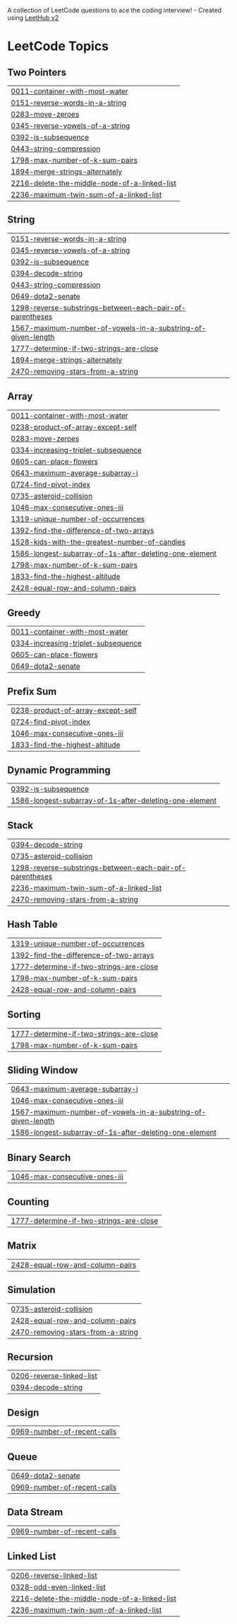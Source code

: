 A collection of LeetCode questions to ace the coding interview! - Created using [LeetHub v2](https://github.com/arunbhardwaj/LeetHub-2.0)
<!---LeetCode Topics Start-->
# LeetCode Topics
## Two Pointers
|  |
| ------- |
| [0011-container-with-most-water](https://github.com/PhanHoangf/leet-code/tree/master/0011-container-with-most-water) |
| [0151-reverse-words-in-a-string](https://github.com/PhanHoangf/leet-code/tree/master/0151-reverse-words-in-a-string) |
| [0283-move-zeroes](https://github.com/PhanHoangf/leet-code/tree/master/0283-move-zeroes) |
| [0345-reverse-vowels-of-a-string](https://github.com/PhanHoangf/leet-code/tree/master/0345-reverse-vowels-of-a-string) |
| [0392-is-subsequence](https://github.com/PhanHoangf/leet-code/tree/master/0392-is-subsequence) |
| [0443-string-compression](https://github.com/PhanHoangf/leet-code/tree/master/0443-string-compression) |
| [1798-max-number-of-k-sum-pairs](https://github.com/PhanHoangf/leet-code/tree/master/1798-max-number-of-k-sum-pairs) |
| [1894-merge-strings-alternately](https://github.com/PhanHoangf/leet-code/tree/master/1894-merge-strings-alternately) |
| [2216-delete-the-middle-node-of-a-linked-list](https://github.com/PhanHoangf/leet-code/tree/master/2216-delete-the-middle-node-of-a-linked-list) |
| [2236-maximum-twin-sum-of-a-linked-list](https://github.com/PhanHoangf/leet-code/tree/master/2236-maximum-twin-sum-of-a-linked-list) |
## String
|  |
| ------- |
| [0151-reverse-words-in-a-string](https://github.com/PhanHoangf/leet-code/tree/master/0151-reverse-words-in-a-string) |
| [0345-reverse-vowels-of-a-string](https://github.com/PhanHoangf/leet-code/tree/master/0345-reverse-vowels-of-a-string) |
| [0392-is-subsequence](https://github.com/PhanHoangf/leet-code/tree/master/0392-is-subsequence) |
| [0394-decode-string](https://github.com/PhanHoangf/leet-code/tree/master/0394-decode-string) |
| [0443-string-compression](https://github.com/PhanHoangf/leet-code/tree/master/0443-string-compression) |
| [0649-dota2-senate](https://github.com/PhanHoangf/leet-code/tree/master/0649-dota2-senate) |
| [1298-reverse-substrings-between-each-pair-of-parentheses](https://github.com/PhanHoangf/leet-code/tree/master/1298-reverse-substrings-between-each-pair-of-parentheses) |
| [1567-maximum-number-of-vowels-in-a-substring-of-given-length](https://github.com/PhanHoangf/leet-code/tree/master/1567-maximum-number-of-vowels-in-a-substring-of-given-length) |
| [1777-determine-if-two-strings-are-close](https://github.com/PhanHoangf/leet-code/tree/master/1777-determine-if-two-strings-are-close) |
| [1894-merge-strings-alternately](https://github.com/PhanHoangf/leet-code/tree/master/1894-merge-strings-alternately) |
| [2470-removing-stars-from-a-string](https://github.com/PhanHoangf/leet-code/tree/master/2470-removing-stars-from-a-string) |
## Array
|  |
| ------- |
| [0011-container-with-most-water](https://github.com/PhanHoangf/leet-code/tree/master/0011-container-with-most-water) |
| [0238-product-of-array-except-self](https://github.com/PhanHoangf/leet-code/tree/master/0238-product-of-array-except-self) |
| [0283-move-zeroes](https://github.com/PhanHoangf/leet-code/tree/master/0283-move-zeroes) |
| [0334-increasing-triplet-subsequence](https://github.com/PhanHoangf/leet-code/tree/master/0334-increasing-triplet-subsequence) |
| [0605-can-place-flowers](https://github.com/PhanHoangf/leet-code/tree/master/0605-can-place-flowers) |
| [0643-maximum-average-subarray-i](https://github.com/PhanHoangf/leet-code/tree/master/0643-maximum-average-subarray-i) |
| [0724-find-pivot-index](https://github.com/PhanHoangf/leet-code/tree/master/0724-find-pivot-index) |
| [0735-asteroid-collision](https://github.com/PhanHoangf/leet-code/tree/master/0735-asteroid-collision) |
| [1046-max-consecutive-ones-iii](https://github.com/PhanHoangf/leet-code/tree/master/1046-max-consecutive-ones-iii) |
| [1319-unique-number-of-occurrences](https://github.com/PhanHoangf/leet-code/tree/master/1319-unique-number-of-occurrences) |
| [1392-find-the-difference-of-two-arrays](https://github.com/PhanHoangf/leet-code/tree/master/1392-find-the-difference-of-two-arrays) |
| [1528-kids-with-the-greatest-number-of-candies](https://github.com/PhanHoangf/leet-code/tree/master/1528-kids-with-the-greatest-number-of-candies) |
| [1586-longest-subarray-of-1s-after-deleting-one-element](https://github.com/PhanHoangf/leet-code/tree/master/1586-longest-subarray-of-1s-after-deleting-one-element) |
| [1798-max-number-of-k-sum-pairs](https://github.com/PhanHoangf/leet-code/tree/master/1798-max-number-of-k-sum-pairs) |
| [1833-find-the-highest-altitude](https://github.com/PhanHoangf/leet-code/tree/master/1833-find-the-highest-altitude) |
| [2428-equal-row-and-column-pairs](https://github.com/PhanHoangf/leet-code/tree/master/2428-equal-row-and-column-pairs) |
## Greedy
|  |
| ------- |
| [0011-container-with-most-water](https://github.com/PhanHoangf/leet-code/tree/master/0011-container-with-most-water) |
| [0334-increasing-triplet-subsequence](https://github.com/PhanHoangf/leet-code/tree/master/0334-increasing-triplet-subsequence) |
| [0605-can-place-flowers](https://github.com/PhanHoangf/leet-code/tree/master/0605-can-place-flowers) |
| [0649-dota2-senate](https://github.com/PhanHoangf/leet-code/tree/master/0649-dota2-senate) |
## Prefix Sum
|  |
| ------- |
| [0238-product-of-array-except-self](https://github.com/PhanHoangf/leet-code/tree/master/0238-product-of-array-except-self) |
| [0724-find-pivot-index](https://github.com/PhanHoangf/leet-code/tree/master/0724-find-pivot-index) |
| [1046-max-consecutive-ones-iii](https://github.com/PhanHoangf/leet-code/tree/master/1046-max-consecutive-ones-iii) |
| [1833-find-the-highest-altitude](https://github.com/PhanHoangf/leet-code/tree/master/1833-find-the-highest-altitude) |
## Dynamic Programming
|  |
| ------- |
| [0392-is-subsequence](https://github.com/PhanHoangf/leet-code/tree/master/0392-is-subsequence) |
| [1586-longest-subarray-of-1s-after-deleting-one-element](https://github.com/PhanHoangf/leet-code/tree/master/1586-longest-subarray-of-1s-after-deleting-one-element) |
## Stack
|  |
| ------- |
| [0394-decode-string](https://github.com/PhanHoangf/leet-code/tree/master/0394-decode-string) |
| [0735-asteroid-collision](https://github.com/PhanHoangf/leet-code/tree/master/0735-asteroid-collision) |
| [1298-reverse-substrings-between-each-pair-of-parentheses](https://github.com/PhanHoangf/leet-code/tree/master/1298-reverse-substrings-between-each-pair-of-parentheses) |
| [2236-maximum-twin-sum-of-a-linked-list](https://github.com/PhanHoangf/leet-code/tree/master/2236-maximum-twin-sum-of-a-linked-list) |
| [2470-removing-stars-from-a-string](https://github.com/PhanHoangf/leet-code/tree/master/2470-removing-stars-from-a-string) |
## Hash Table
|  |
| ------- |
| [1319-unique-number-of-occurrences](https://github.com/PhanHoangf/leet-code/tree/master/1319-unique-number-of-occurrences) |
| [1392-find-the-difference-of-two-arrays](https://github.com/PhanHoangf/leet-code/tree/master/1392-find-the-difference-of-two-arrays) |
| [1777-determine-if-two-strings-are-close](https://github.com/PhanHoangf/leet-code/tree/master/1777-determine-if-two-strings-are-close) |
| [1798-max-number-of-k-sum-pairs](https://github.com/PhanHoangf/leet-code/tree/master/1798-max-number-of-k-sum-pairs) |
| [2428-equal-row-and-column-pairs](https://github.com/PhanHoangf/leet-code/tree/master/2428-equal-row-and-column-pairs) |
## Sorting
|  |
| ------- |
| [1777-determine-if-two-strings-are-close](https://github.com/PhanHoangf/leet-code/tree/master/1777-determine-if-two-strings-are-close) |
| [1798-max-number-of-k-sum-pairs](https://github.com/PhanHoangf/leet-code/tree/master/1798-max-number-of-k-sum-pairs) |
## Sliding Window
|  |
| ------- |
| [0643-maximum-average-subarray-i](https://github.com/PhanHoangf/leet-code/tree/master/0643-maximum-average-subarray-i) |
| [1046-max-consecutive-ones-iii](https://github.com/PhanHoangf/leet-code/tree/master/1046-max-consecutive-ones-iii) |
| [1567-maximum-number-of-vowels-in-a-substring-of-given-length](https://github.com/PhanHoangf/leet-code/tree/master/1567-maximum-number-of-vowels-in-a-substring-of-given-length) |
| [1586-longest-subarray-of-1s-after-deleting-one-element](https://github.com/PhanHoangf/leet-code/tree/master/1586-longest-subarray-of-1s-after-deleting-one-element) |
## Binary Search
|  |
| ------- |
| [1046-max-consecutive-ones-iii](https://github.com/PhanHoangf/leet-code/tree/master/1046-max-consecutive-ones-iii) |
## Counting
|  |
| ------- |
| [1777-determine-if-two-strings-are-close](https://github.com/PhanHoangf/leet-code/tree/master/1777-determine-if-two-strings-are-close) |
## Matrix
|  |
| ------- |
| [2428-equal-row-and-column-pairs](https://github.com/PhanHoangf/leet-code/tree/master/2428-equal-row-and-column-pairs) |
## Simulation
|  |
| ------- |
| [0735-asteroid-collision](https://github.com/PhanHoangf/leet-code/tree/master/0735-asteroid-collision) |
| [2428-equal-row-and-column-pairs](https://github.com/PhanHoangf/leet-code/tree/master/2428-equal-row-and-column-pairs) |
| [2470-removing-stars-from-a-string](https://github.com/PhanHoangf/leet-code/tree/master/2470-removing-stars-from-a-string) |
## Recursion
|  |
| ------- |
| [0206-reverse-linked-list](https://github.com/PhanHoangf/leet-code/tree/master/0206-reverse-linked-list) |
| [0394-decode-string](https://github.com/PhanHoangf/leet-code/tree/master/0394-decode-string) |
## Design
|  |
| ------- |
| [0969-number-of-recent-calls](https://github.com/PhanHoangf/leet-code/tree/master/0969-number-of-recent-calls) |
## Queue
|  |
| ------- |
| [0649-dota2-senate](https://github.com/PhanHoangf/leet-code/tree/master/0649-dota2-senate) |
| [0969-number-of-recent-calls](https://github.com/PhanHoangf/leet-code/tree/master/0969-number-of-recent-calls) |
## Data Stream
|  |
| ------- |
| [0969-number-of-recent-calls](https://github.com/PhanHoangf/leet-code/tree/master/0969-number-of-recent-calls) |
## Linked List
|  |
| ------- |
| [0206-reverse-linked-list](https://github.com/PhanHoangf/leet-code/tree/master/0206-reverse-linked-list) |
| [0328-odd-even-linked-list](https://github.com/PhanHoangf/leet-code/tree/master/0328-odd-even-linked-list) |
| [2216-delete-the-middle-node-of-a-linked-list](https://github.com/PhanHoangf/leet-code/tree/master/2216-delete-the-middle-node-of-a-linked-list) |
| [2236-maximum-twin-sum-of-a-linked-list](https://github.com/PhanHoangf/leet-code/tree/master/2236-maximum-twin-sum-of-a-linked-list) |
<!---LeetCode Topics End-->